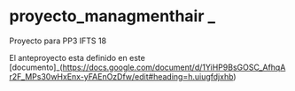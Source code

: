 # proyecto_managmenthair _
Proyecto para PP3 IFTS 18
 
El anteproyecto esta definido en este [documento]_(https://docs.google.com/document/d/1YiHP9BsGOSC_AfhqAr2F_MPs30wHxEnx-yFAEnOzDfw/edit#heading=h.uiugfdjxhb)
